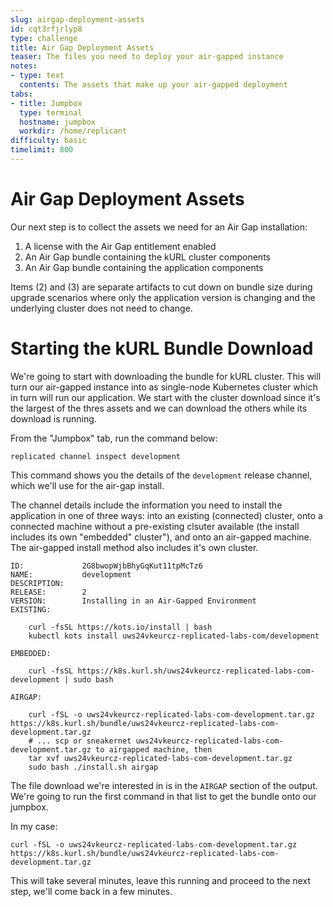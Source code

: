 ```yaml
---
slug: airgap-deployment-assets
id: cqt3rfjrlyp8
type: challenge
title: Air Gap Deployment Assets
teaser: The files you need to deploy your air-gapped instance
notes:
- type: text
  contents: The assets that make up your air-gapped deployment
tabs:
- title: Jumpbox
  type: terminal
  hostname: jumpbox
  workdir: /home/replicant
difficulty: basic
timelimit: 800
---
```


Air Gap Deployment Assets
=========================

Our next step is to collect the assets we need for an Air Gap installation:

1. A license with the Air Gap entitlement enabled
2. An Air Gap bundle containing the kURL cluster components
3. An Air Gap bundle containing the application components

Items (2) and (3) are separate artifacts to cut down on bundle size during
upgrade scenarios where only the application version is changing and the
underlying cluster does not need to change.

Starting the kURL Bundle Download
=================================

We're going to start with downloading the bundle for kURL cluster. This will
turn our air-gapped instance into as single-node Kubernetes cluster which in
turn will run our application. We start with the cluster download since it's
the largest of the thres assets and we can download the others while its
download is running.

From the "Jumpbox" tab, run the command below:

```
replicated channel inspect development
```

This command shows you the details of the `development` release channel,
which we'll use for the air-gap install.

The channel details include the information you need to install the
application in one of three ways: into an existing (connected) cluster,
onto a connected machine without a pre-existing clsuter available (the
install includes its own "embedded" cluster"), and onto an
air-gapped machine. The air-gapped install method also includes it's
own cluster.

```text
ID:             2G8bwopWjbBhyGqKut11tpMcTz6
NAME:           development
DESCRIPTION:
RELEASE:        2
VERSION:        Installing in an Air-Gapped Environment
EXISTING:

    curl -fsSL https://kots.io/install | bash
    kubectl kots install uws24vkeurcz-replicated-labs-com/development

EMBEDDED:

    curl -fsSL https://k8s.kurl.sh/uws24vkeurcz-replicated-labs-com-development | sudo bash

AIRGAP:

    curl -fSL -o uws24vkeurcz-replicated-labs-com-development.tar.gz https://k8s.kurl.sh/bundle/uws24vkeurcz-replicated-labs-com-development.tar.gz
    # ... scp or sneakernet uws24vkeurcz-replicated-labs-com-development.tar.gz to airgapped machine, then
    tar xvf uws24vkeurcz-replicated-labs-com-development.tar.gz
    sudo bash ./install.sh airgap
```

The file download we're interested in is in the `AIRGAP` section of the
output. We're going to run the first command in that list to get the bundle
onto our jumpbox.

In my case:

```text
curl -fSL -o uws24vkeurcz-replicated-labs-com-development.tar.gz https://k8s.kurl.sh/bundle/uws24vkeurcz-replicated-labs-com-development.tar.gz
```

This will take several minutes, leave this running and proceed to the next step, we'll come back in a few minutes.

